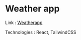 # Weather app 
Link : [Weatherapp](https://647f2466633e281dee5dacd3--sage-hamster-f82b0d.netlify.app/)

Technologies : React, TailwindCSS
